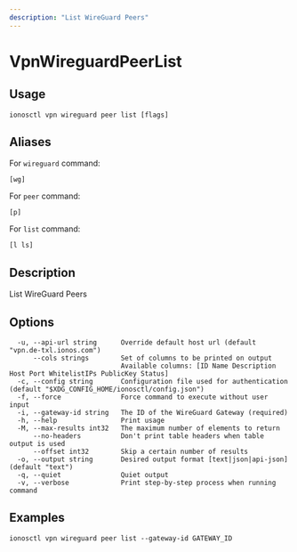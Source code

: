 ```yaml
---
description: "List WireGuard Peers"
---
```


# VpnWireguardPeerList

## Usage

```text
ionosctl vpn wireguard peer list [flags]
```

## Aliases

For `wireguard` command:

```text
[wg]
```

For `peer` command:

```text
[p]
```

For `list` command:

```text
[l ls]
```

## Description

List WireGuard Peers

## Options

```text
  -u, --api-url string      Override default host url (default "vpn.de-txl.ionos.com")
      --cols strings        Set of columns to be printed on output 
                            Available columns: [ID Name Description Host Port WhitelistIPs PublicKey Status]
  -c, --config string       Configuration file used for authentication (default "$XDG_CONFIG_HOME/ionosctl/config.json")
  -f, --force               Force command to execute without user input
  -i, --gateway-id string   The ID of the WireGuard Gateway (required)
  -h, --help                Print usage
  -M, --max-results int32   The maximum number of elements to return
      --no-headers          Don't print table headers when table output is used
      --offset int32        Skip a certain number of results
  -o, --output string       Desired output format [text|json|api-json] (default "text")
  -q, --quiet               Quiet output
  -v, --verbose             Print step-by-step process when running command
```

## Examples

```text
ionosctl vpn wireguard peer list --gateway-id GATEWAY_ID 
```

